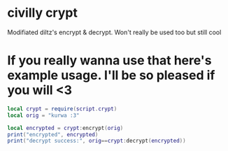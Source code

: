 # civilly crypt
Modifiated diltz's encrypt &amp; decrypt. Won't really be used too but still cool

# If you really wanna use that here's example usage. I'll be so pleased if you will <3

```lua
local crypt = require(script.crypt)
local orig = "kurwa :3"

local encrypted = crypt:encrypt(orig)
print("encrypted", encrypted)
print("decrypt success:", orig==crypt:decrypt(encrypted))
```
